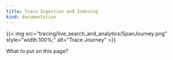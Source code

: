 ```yaml
---
title: Trace Ingestion and Indexing
kind: documentation
---
```

{{< img src="tracing/live_search_and_analytics/SpanJourney.png" style="width:100%;" alt="Trace Journey" >}}

What to put on this page?
